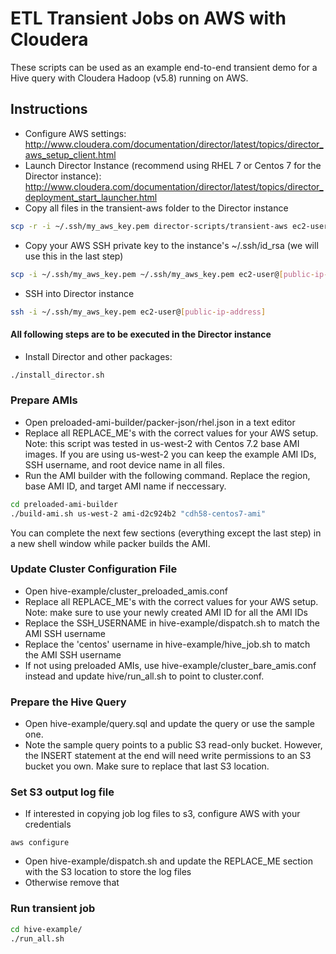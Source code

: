 # ETL Transient Jobs on AWS with Cloudera

These scripts can be used as an example end-to-end transient demo for a Hive query with Cloudera Hadoop (v5.8) running on AWS.  

## Instructions

- Configure AWS settings: http://www.cloudera.com/documentation/director/latest/topics/director_aws_setup_client.html
- Launch Director Instance (recommend using RHEL 7 or Centos 7 for the Director instance): http://www.cloudera.com/documentation/director/latest/topics/director_deployment_start_launcher.html
- Copy all files in the transient-aws folder to the Director instance
```sh
scp -r -i ~/.ssh/my_aws_key.pem director-scripts/transient-aws ec2-user@[public-ip-address]:/home/ec2-user/
```
- Copy your AWS SSH private key to the instance's  ~/.ssh/id_rsa (we will use this in the last step)
```sh
scp -i ~/.ssh/my_aws_key.pem ~/.ssh/my_aws_key.pem ec2-user@[public-ip-address]:/home/ec2-user/.ssh/id_rsa
```
- SSH into Director instance 
```sh
ssh -i ~/.ssh/my_aws_key.pem ec2-user@[public-ip-address]
```

#### All following steps are to be executed in the Director instance

- Install Director and other packages: 

```sh
./install_director.sh
```

### Prepare AMIs
- Open preloaded-ami-builder/packer-json/rhel.json in a text editor
- Replace all REPLACE_ME's with the correct values for your AWS setup.
  Note: this script was tested in us-west-2 with Centos 7.2 base AMI images. If you are using us-west-2 you can keep the example AMI IDs, SSH username, and root device name in all files.
- Run the AMI builder with the following command.  Replace the region, base AMI ID, and target AMI name if neccessary.
```sh
cd preloaded-ami-builder
./build-ami.sh us-west-2 ami-d2c924b2 "cdh58-centos7-ami"
```
You can complete the next few sections (everything except the last step) in a new shell window while packer builds the AMI. 

### Update Cluster Configuration File
- Open hive-example/cluster_preloaded_amis.conf 
- Replace all REPLACE_ME's with the correct values for your AWS setup.
  Note:  make sure to use your newly created AMI ID for all the AMI IDs
- Replace the SSH_USERNAME in hive-example/dispatch.sh to match the AMI SSH username
- Replace the 'centos' username in hive-example/hive_job.sh to match the AMI SSH username
- If not using preloaded AMIs, use hive-example/cluster_bare_amis.conf instead and update hive/run_all.sh to point to cluster.conf.

### Prepare the Hive Query
- Open hive-example/query.sql and update the query or use the sample one.
- Note the sample query points to a public S3 read-only bucket.  However, the INSERT statement at the end will need write permissions to an S3 bucket you own.  Make sure to replace that last S3 location.

### Set S3 output log file
- If interested in copying job log files to s3, configure AWS with your credentials
```
aws configure
```
- Open hive-example/dispatch.sh and update the REPLACE_ME section with the S3 location to store the log files
- Otherwise remove that 

### Run transient job
```sh
cd hive-example/
./run_all.sh
```
